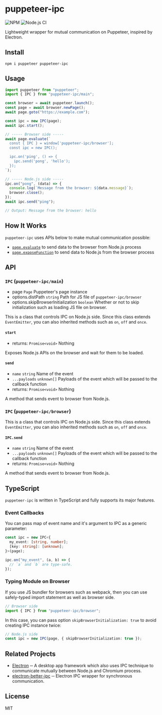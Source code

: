 # puppeteer-ipc

![NPM](https://img.shields.io/npm/v/puppeteer-ipc.svg)
![Node.js CI](https://github.com/neet/puppeteer-ipc/workflows/Node.js%20CI/badge.svg)

Lightweight wrapper for mutual communication on Puppeteer, inspired by Electron.

## Install

```
npm i puppeteer puppeteer-ipc
```

## Usage

```js
import puppeteer from "puppeteer";
import { IPC } from "puppeteer-ipc/main";

const browser = await puppeteer.launch();
const page = await browser.newPage();
await page.goto("https://example.com");

const ipc = new IPC(page);
await ipc.start();

// ----- Browser side -----
await page.evaluate(`
  const { IPC } = window['puppeteer-ipc/browser'];
  const ipc = new IPC();

  ipc.on('ping', () => {
    ipc.send('pong', 'hello');
  });
`);

// ----- Node.js side -----
ipc.on("pong", (data) => {
  console.log(`Message from the browser: ${data.message}`);
  browser.close();
});
await ipc.send("ping");

// Output: Message from the browser: hello
```

## How It Works

`puppeteer-ipc` uses APIs below to make mutual communication possible:

- [`page.evaluate`](https://pptr.dev/#?product=Puppeteer&show=api-pageevaluatepagefunction-args) to send data to the browser from Node.js process
- [`page.exposeFunction`](https://pptr.dev/#?product=Puppeteer&show=api-pageexposefunctionname-puppeteerfunction) to send data to Node.js from the browser process

## API

### `IPC` (`puppeteer-ipc/main`)

- page `Page` Puppeteer's page instance
- options.distPath `string` Path for JS file of `puppeteer-ipc/browser`
- options.skipBrowserInitialization `boolean` Whether or not to skip initialization such as loading JS file on browser.

This is a class that controls IPC on Node.js side. Since this class extends `EventEmitter`, you can also inherited methods such as `on`, `off` and `once`.

#### `start`

- returns: `Promise<void>` Nothing

Exposes Node.js APIs on the browser and wait for them to be loaded.

#### `send`

- `name` `string` Name of the event
- `...payloads` `unknown[]` Payloads of the event which will be passed to the callback function
- returns: `Promise<void>` Nothing

A method that sends event to browser from Node.js.

### `IPC` (`puppeteer-ipc/browser`)

This is a class that controls IPC on Node.js side. Since this class extends `EventEmitter`, you can also inherited methods such as `on`, `off` and `once`.

#### `IPC.send`

- `name` `string` Name of the event
- `...payloads` `unknown[]` Payloads of the event which will be passed to the callback function
- returns: `Promise<void>` Nothing

A method that sends event to browser from Node.js.

## TypeScript

`puppeteer-ipc` is written in TypeScript and fully supports its major features.

### Event Callbacks

You can pass map of event name and it's argument to IPC as a generic parameter:

```ts
const ipc = new IPC<{
  my_event: [string, number];
  [key: string]: [unknown];
}>(page);

ipc.on("my_event", (a, b) => {
  // `a` and `b` are type-safe.
});
```

### Typing Module on Browser

If you use JS bundler for browsers such as webpack, then you can use safely-typed import statement as well as browser side.

```ts
// Browser side
import { IPC } from "puppeteer-ipc/browser";
```

In this case, you can pass option `skipBrowserInitialization: true` to avoid creating IPC instance twice:

```ts
// Node.js side
const ipc = new IPC(page, { skipBrowserInitialization: true });
```

## Related Projects

- [Electron](https://www.electronjs.org/) ─ A desktop app framework which also uses IPC technique to communicate mutually between Node.js and Chromium process.
- [electron-better-ipc](https://github.com/sindresorhus/electron-better-ipc) ─ Electron IPC wrapper for synchronous communication.

## License

MIT
